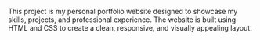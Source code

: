This project is my personal portfolio website designed to showcase my skills, projects, and professional experience. The website is built using HTML and CSS to create a clean, responsive, and visually appealing layout.
